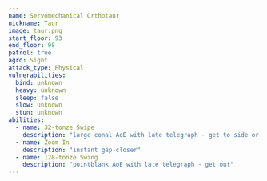```yaml
---
name: Servomechanical Orthotaur
nickname: Taur
image: taur.png
start_floor: 93
end_floor: 98
patrol: true
agro: Sight
attack_type: Physical
vulnerabilities:
  bind: unknown
  heavy: unknown
  sleep: false
  slow: unknown
  stun: unknown
abilities:
  - name: 32-tonze Swipe
    description: "large conal AoE with late telegraph - get to side or behind"
  - name: Zoom In
    description: "instant gap-closer"
  - name: 128-tonze Swing
    description: "pointblank AoE with late telegraph - get out"
---
```

